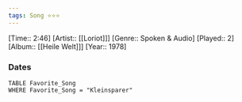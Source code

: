 ```yaml
---
tags: Song ⭐⭐⭐ 
---
```

[Time:: 2:46]
[Artist:: [[Loriot]]]
[Genre:: Spoken & Audio]
[Played:: 2]
[Album:: [[Heile Welt]]]
[Year:: 1978]
### Dates
````dataview
TABLE Favorite_Song
WHERE Favorite_Song = "Kleinsparer"
````